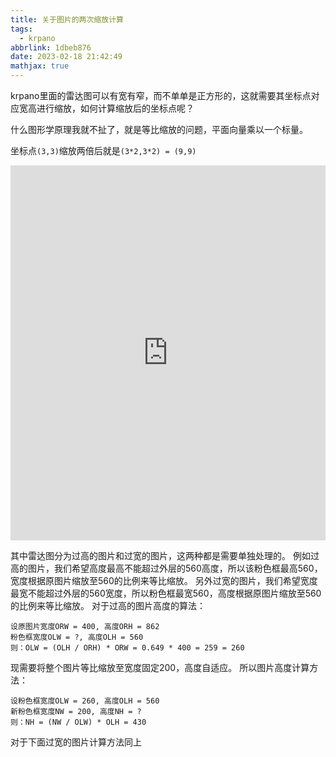 ```yaml
---
title: 关于图片的两次缩放计算
tags:
  - krpano
abbrlink: 1dbeb876
date: 2023-02-18 21:42:49
mathjax: true
---
```


krpano里面的雷达图可以有宽有窄，而不单单是正方形的，这就需要其坐标点对应宽高进行缩放，如何计算缩放后的坐标点呢？

<!--more-->

什么图形学原理我就不扯了，就是等比缩放的问题，平面向量乘以一个标量。

坐标点`(3,3)`缩放两倍后就是`(3*2,3*2) = (9,9)`


<iframe id="embed_dom" name="embed_dom" frameborder="0" style="display:block;width:100%; height:600px;" src="https://www.processon.com/embed/60b98c177d9c086753aa1dae"></iframe>

其中雷达图分为过高的图片和过宽的图片，这两种都是需要单独处理的。
例如过高的图片，我们希望高度最高不能超过外层的560高度，所以该粉色框最高560，宽度根据原图片缩放至560的比例来等比缩放。
另外过宽的图片，我们希望宽度最宽不能超过外层的560宽度，所以粉色框最宽560，高度根据原图片缩放至560的比例来等比缩放。
对于过高的图片高度的算法：
```
设原图片宽度ORW = 400, 高度ORH = 862 
粉色框宽度OLW = ?, 高度OLH = 560 
则：OLW = (OLH / ORH) * ORW = 0.649 * 400 = 259 = 260 
```
现需要将整个图片等比缩放至宽度固定200，高度自适应。
所以图片高度计算方法：
```
设粉色框宽度OLW = 260, 高度OLH = 560 
新粉色框宽度NW = 200, 高度NH = ?	
则：NH = (NW / OLW) * OLH = 430
```

对于下面过宽的图片计算方法同上